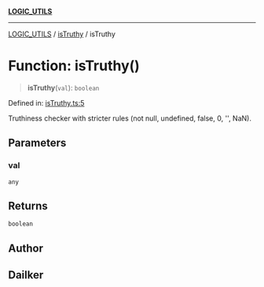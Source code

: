 [**LOGIC_UTILS**](../../README.md)

***

[LOGIC_UTILS](../../README.md) / [isTruthy](../README.md) / isTruthy

# Function: isTruthy()

> **isTruthy**(`val`): `boolean`

Defined in: [isTruthy.ts:5](https://github.com/dailker/everyutil/blob/bb767aea9d58118889b305a48f8f36431b1abbeb/src/logic/isTruthy.ts#L5)

Truthiness checker with stricter rules (not null, undefined, false, 0, '', NaN).

## Parameters

### val

`any`

## Returns

`boolean`

## Author

## Dailker
